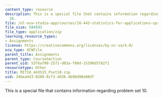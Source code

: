 ```yaml
---
content_type: resource
description: This is a special file that contains information regarding problem set
  10.
file: /ol-ocw-studio-app/courses/18-443-statistics-for-applications-spring-2015/34bea44302008cf3dd36db98d98e88df_MIT18_443S15_Pset10.zip
file_size: 584593
file_type: application/zip
learning_resource_types:
- Assignments
license: https://creativecommons.org/licenses/by-nc-sa/4.0/
ocw_type: OCWFile
parent_title: Assignments
parent_type: CourseSection
parent_uid: 53f6a709-2571-d03a-f08d-15390d5782f1
resourcetype: Other
title: MIT18_443S15_Pset10.zip
uid: 34bea443-0200-8cf3-dd36-db98d98e88df
---
```

This is a special file that contains information regarding problem set 10.